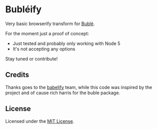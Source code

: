 # Bubléify

Very basic browserify transform for [Bublé](https://www.npmjs.com/package/buble).

For the moment just a proof of concept:
* Just tested and probably only working with Node 5
* It's not accepting any options

Stay tuned or contribute!

## Credits

Thanks goes to the [babelify](https://github.com/babel/babelify) team, while this code was inspired by the project and of cause rich harris for the buble package.

## License

Licensed under the [MIT License](https://opensource.org/licenses/mit-license.php).
